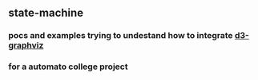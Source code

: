 ## state-machine

### pocs and examples trying to undestand how to integrate [d3-graphviz](https://github.com/magjac/d3-graphviz)
### for a automato college project
